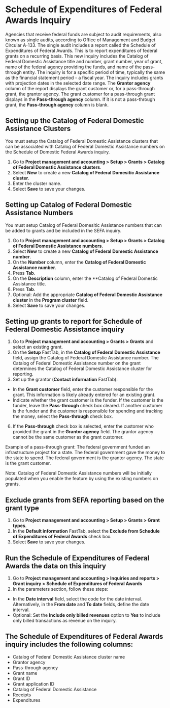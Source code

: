# Schedule of Expenditures of Federal Awards Inquiry

Agencies that receive federal funds are subject to audit requirements, also known as single audits, according to Office of Management and Budget Circular A-133. The single audit includes a report called the Schedule of Expenditures of Federal Awards.  This is to report expenditures of federal grants on a recurring basis. This new inquiry includes the Catalog of Federal Domestic Assistance title and number, grant number, year of grant, name of the federal agency providing the funds, and name of the pass-through entity. The inquiry is for a specific period of time, typically the same as the financial statement period - a fiscal year.
The inquiry includes grants with projection dates in the selected date range. The **Grantor agency** column of the report displays the grant customer or, for a pass-through grant, the grantor agency. The grant customer for a pass-through grant displays in the **Pass-through agency** column. If it is not a pass-through grant, the **Pass-through agency** column is blank.


## Setting up the Catalog of Federal Domestic Assistance Clusters

You must setup the Catalog of Federal Domestic Assistance clusters that can be associated with Catalog of Federal Domestic Assistance numbers on the Schedule of Domestic Federal Awards inquiry.

1. Go to **Project management and accounting > Setup > Grants > Catalog of Federal Domestic Assistance clusters**.
2. Select **New** to create a new **Catalog of Federal Domesitic Assistance cluster**.
3. Enter the cluster name.
4. Select **Save** to save your changes.

## Setting up Catalog of Federal Domestic Assistance Numbers

You must setup Catalog of Federal Domesitic Assistance numbers that can be added to grants and be included in the SEFA inquiry.

1. Go to **Project management and accounting > Setup > Grants > Catalog of Federal Domestic Assistance numbers**.
2. Select **New** to create a new **Catalog of Federal Domestic Assistance number**.
3. On the **Number** column, enter the **Catalog of Federal Domestic Assistance number**.
4. Press **Tab**.
5. On the **Description** column, enter the **Catalog of Federal Domestic Assistance title.
6. Press **Tab**.
7. Optional: Add the appropriate **Catalog of Federal Domestic Assistance cluster** in the **Program cluster** field. 
8. Select **Save** to save your changes.
	
	

## Setting up grants to report for Schedule of Federal Domestic Assistance inquiry

1. Go to **Project management and accounting > Grants > Grants** and select an existing grant.
2. On the **Setup** FastTab, in the **Catalog of Federal Domestic Assistance** field, assign the Catalog of Federal Domestic Assistance number. The Catalog of Federal Domestic Assistance number on the grant determines the Catalog of Federal Domestic Assistance cluster for reporting.
3. Set up the grantor (**Contact information** FastTab): 
- In the **Grant customer** field, enter the customer responsible for the grant. This information is likely already entered for an existing grant.
-  Indicate whether the grant customer is the funder. If the customer is the funder, leave the **Pass-through** check box cleared. If another customer is the funder and the customer is responsible for spending and tracking the money, select the **Pass-through** check box.
6. If the **Pass-through** check box is selected, enter the customer who provided the grant in the **Grantor agency** field. The grantor agency cannot be the same customer as the grant customer.

Example of a pass-through grant: The federal government funded an infrastructure project for a state. The federal government gave the money to the state to spend. The federal government is the grantor agency. The state is the grant customer.

Note: Catalog of Federal Domestic Assistance numbers will be initially populated when you enable the feature by using the existing numbers on grants.


## Exclude grants from SEFA reporting based on the grant type
1. Go to **Project management and accounting > Setup > Grants > Grant types**.
2. In the **Default information** FastTab, select the **Exclude from Schedule of Expenditures of Federal Awards** check box.
3. Select **Save** to save your changes.


## Run the Schedule of Expenditures of Federal Awards the data on this inquiry
1. Go to **Project management and accounting > Inquiries and reports > Grant inquiry > Schedule of Expenditures of Federal Awards**
2. In the parameters section, follow these steps:
- In the **Date interval** field, select the code for the date interval. Alternatively, in the **From date** and **To date** fields, define the date interval.
- Optional: Set the **Include only billed revenues** option to **Yes** to include only billed transactions as revenue on the inquiry.

## The Schedule of Expenditures of Federal Awards inquiry includes the following columns:

- Catalog of Federal Domestic Assistance cluster name
- Grantor agency
- Pass-through agency
- Grant name
- Grant ID
- Grant application ID
- Catalog of Federal Domestic Assistance 	
- Receipts
- Expenditures
